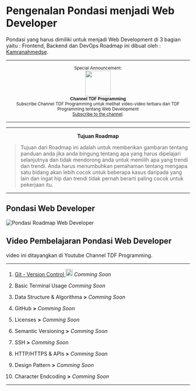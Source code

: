 # Pengenalan Pondasi menjadi Web Developer
Pondasi yang harus dimiliki untuk menjadi Web Development di 3 bagian yaitu : Frontend, Backend dan DevOps
Roadmap ini dibuat oleh : <a href="https://github.com/kamranahmedse">Kamranahmedse</a>.

***

<p align="center">
		<sup>Special Announcement:</sup>
		<br>
		<a href="https://www.youtube.com/c/TDFProgramming">
			<img width="70px" src="https://upload.wikimedia.org/wikipedia/commons/e/e1/YouTube_play_buttom_icon_%282013-2017%29.svg">
		</a>
		<br>
		<sub><b>Channel TDF Programming</b></sub>
		<br>
		<sub>Subscribe Channel TDF Programming untuk melihat video-video terbaru dari TDF Programming tentang Web Development<br><a href="https://www.youtube.com/c/TDFProgramming">Subscribe to the channel</a>.</sub>
</p>

***
***
<p align="center"><strong>Tujuan Roadmap</strong></p>

> Tujuan dari Roadmap ini adalah untuk memberikan gambaran tentang panduan anda jika anda bingung tentang apa yang harus dipelajari selanjutnya dan tidak mendorong anda untuk memilih apa yang trendi dan trendi. Anda harus menumbuhkan pemahaman tentang mengapa satu bidang akan lebih cocok untuk beberapa kasus daripada yang lain dan ingat hip dan trendi tidak pernah berarti paling cocok untuk pekerjaan itu.
***
## Pondasi Web Developer
![Pondasi Roadmap Web Developer](https://github.com/kamranahmedse/developer-roadmap/blob/master/img/intro.png)

## Video Pembelajaran Pondasi Web Developer
video ini ditayangkan di Youtube Channel TDF Programming.
***
1. <a href="https://www.youtube.com/c/TDFProgramming">Git - Version Control <img width="20px" src="https://lh3.googleusercontent.com/a-/AOh14Giuz9_HZDSXXlSWWGjNH09X4jckVFRF4Uzw13aj=s600-k-no-rp-mo"></a> *Comming Soon*
2. Basic Terminal Usage *Comming Soon*

3. Data Structure & Algorithma **>** *Comming Soon*
4. GitHub **>** *Comming Soon*
5. Licenses **>** *Comming Soon*
6. Semantic Versioning **>** *Comming Soon*
7. SSH **>** *Comming Soon*
8. HTTP/HTTPS & APIs **>** *Comming Soon*
9. Design Pattern **>** *Comming Soon*
10. Character Endcoding **>** *Comming Soon*

***
